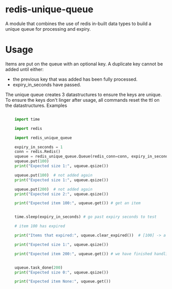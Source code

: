 # redis-unique-queue

A module that combines the use of redis in-built data types to build a unique queue for processing and expiry.

# Usage

Items are put on the queue with an optional key. A duplicate key cannot be added until either:

- the previous key that was added has been fully processed.
- expiry_in_seconds have passed.

The unique queue creates 3 datastructures to ensure the keys are unique. To ensure the keys don't linger after usage, all commands reset the ttl on the datastructures.
Examples

```python

    import time

    import redis

    import redis_unique_queue

    expiry_in_seconds = 1
    conn = redis.Redis()
    uqueue = redis_unique_queue.Queue(redis_conn=conn, expiry_in_seconds=expiry_in_seconds)
    uqueue.put(100)
    print("Expected size 1:", uqueue.qsize())

    uqueue.put(100)  # not added again
    print("Expected size 1:", uqueue.qsize())

    uqueue.put(200)  # not added again
    print("Expected size 2:", uqueue.qsize())

    print("Expected item 100:", uqueue.get()) # get an item


    time.sleep(expiry_in_seconds) # go past expiry seconds to test

    # item 100 has expired

    print("Items that expired:", uqueue.clear_expired())  # [100] -> a list of items that expires

    print("Expected size 1:", uqueue.qsize())

    print("Expected item 200:", uqueue.get()) # we have finished handling 200


    uqueue.task_done(200)
    print("Expected size 0:", uqueue.qsize())

    print("Expected item None:", uqueue.get())
```
